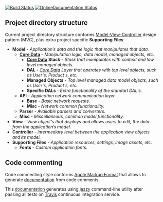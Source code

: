 [![Build Status](https://travis-ci.org/OlehKulykov/RM_.svg?branch=master)](https://travis-ci.org/OlehKulykov/RM_)
[![OnlineDocumentation Status](https://img.shields.io/badge/online%20documentation-generated-brightgreen.svg)](http://olehkulykov.github.io/RM_)

## Project directory structure
Current project directory structure conforms [Model-View-Controller][1] design pattern (MVC), plus extra project specific **Supporting Files**:

- **Model** - _Application’s data and the logic that manipulates that data._
  - **[Core Data]** - _Manipulation logic, data model, managed objects, etc._
    - **[Core Data] Stack** - _Stask that manipulates with context and low level managed objects._
    - **DAL** - _[Core Data] Layer that operates with top level objects, such as User's, Product's, etc._
    - **Managed Objects** - _Top level managed data model objects, such as User's, Product's, etc._
    - **Specific DALs** - _Extra functionality of the standart DAL's._
  - **API** - _Application network communication layer._
    - **Base** - _Basic network requests._
    - **Misc** - _Network common functionality._
  - **Parser** - _Available parsers and converters._
  - **Misc** - _Miscellaneous, common model functionality._
- **View** - _View object's that displays and allows users to edit, the data from the application’s model._
- **Controller** - _Intermediary level between the application view objects and its model._
- **Supporting Files** - _Application resources, settings, image assets, etc._
  - **Fonts** - _Custom application fonts._


## Code commenting
Code commenting style conforms [Apple Markup Format][3] that allows to generate [documentation][4] from code comments.

This [documentation][4] generates using [jazzy][5] command-line utility after passing all tests on [Travis] continuous integration service.



[1]:https://developer.apple.com/library/ios/documentation/General/Conceptual/CocoaEncyclopedia/Model-View-Controller/Model-View-Controller.html
[Core Data]:https://developer.apple.com/library/mac/documentation/Cocoa/Conceptual/CoreData/index.html
[3]:https://developer.apple.com/library/mac/documentation/Xcode/Reference/xcode_markup_formatting_ref/index.html
[4]:http://olehkulykov.github.io/RM_
[5]:https://github.com/realm/jazzy
[Travis]:https://travis-ci.org/OlehKulykov/RM_
